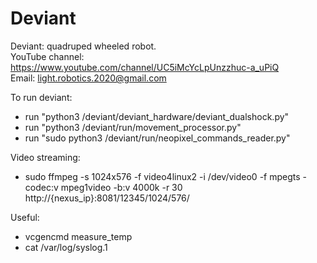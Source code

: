 # Deviant
Deviant: quadruped wheeled robot.<br />
YouTube channel: https://www.youtube.com/channel/UC5iMcYcLpUnzzhuc-a_uPiQ<br />
Email: light.robotics.2020@gmail.com

To run deviant:
- run "python3 /deviant/deviant_hardware/deviant_dualshock.py"
- run "python3 /deviant/run/movement_processor.py"
- run "sudo python3 /deviant/run/neopixel_commands_reader.py"

Video streaming:
- sudo ffmpeg -s 1024x576 -f video4linux2 -i /dev/video0 -f mpegts -codec:v mpeg1video -b:v 4000k -r 30 http://{nexus_ip}:8081/12345/1024/576/

Useful:
- vcgencmd measure_temp
- cat /var/log/syslog.1
